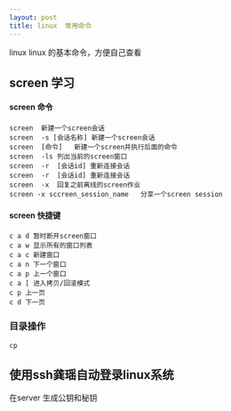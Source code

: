 ```yaml
---
layout: post
title: linux  常用命令
---
```


linux linux 的基本命令，方便自己查看



## screen 学习

#### screen 命令

```
screen  新建一个screen会话
screen  -s [会话名称] 新建一个screen会话
screen  [命令]   新建一个screen并执行后面的命令
screen  -ls 列出当前的screen窗口
screen  -r  [会话id] 重新连接会话
screen  -r  [会话id] 重新连接会话
screen  -x  回复之前离线的screen作业
screen -x sccreen_session_name   分享一个screen session
```

#### screen 快捷键

```
c a d 暂时断开screen窗口   
c a w 显示所有的窗口列表 
c a c 新建窗口 
c a n 下一个窗口 
c a p 上一个窗口 
c a [ 进入拷贝/回滚模式 
c p 上一页 
c d 下一页 
```


### 目录操作

```
cp 
```


##  使用ssh龚瑶自动登录linux系统

在server 生成公钥和秘钥